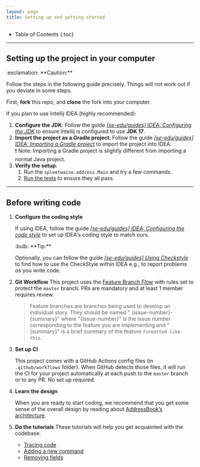 ```yaml
---
layout: page
title: Setting up and getting started
---
```


* Table of Contents
  {:toc}

--------------------------------------------------------------------------------------------------------------------

## Setting up the project in your computer

<div markdown="span" class="alert alert-warning">:exclamation: **Caution:**

Follow the steps in the following guide precisely. Things will not work out if you deviate in some steps.
</div>

First, **fork** this repo, and **clone** the fork into your computer.

If you plan to use Intellij IDEA (highly recommended):

1. **Configure the JDK**: Follow the guide [_[se-edu/guides] IDEA: Configuring the
   JDK_](https://se-education.org/guides/tutorials/intellijJdk.html) to ensure Intellij is configured to use **JDK 17**.
2. **Import the project as a Gradle project**: Follow the guide [_[se-edu/guides] IDEA: Importing a Gradle
   project_](https://se-education.org/guides/tutorials/intellijImportGradleProject.html) to import the project into
   IDEA.<br>
   :exclamation: Note: Importing a Gradle project is slightly different from importing a normal Java project.
3. **Verify the setup**:
    1. Run the `spleetwaise.address.Main` and try a few commands.
    2. [Run the tests](Testing.md) to ensure they all pass.

--------------------------------------------------------------------------------------------------------------------

## Before writing code

1. **Configure the coding style**

   If using IDEA, follow the guide [_[se-edu/guides] IDEA: Configuring the code
   style_](https://se-education.org/guides/tutorials/intellijCodeStyle.html) to set up IDEA's coding style to match
   ours.

   <div markdown="span" class="alert alert-primary">:bulb: **Tip:**

   Optionally, you can follow the guide [_[se-edu/guides] Using
   Checkstyle_](https://se-education.org/guides/tutorials/checkstyle.html) to find how to use the CheckStyle within IDEA
   e.g., to report problems _as_ you write code.
   </div>

2. **Git Workflow**
   This project uses
   the [Feature Branch Flow](https://nus-cs2103-ay2425s1.github.io/website/se-book-adapted/chapters/revisionControl.html#feature-branch-flow)
   with rules set to protect the `master` branch. PRs are mandatory and at least 1 member requires review.

   > Feature branches are branches being used to develop an individual story. They should be named "
   > {issue-number}-{summary}" where "{issue-number}" is the issue number corresponding to the feature you are
   > implementing and "{summary}" is a brief summary of the feature `formatted-like-this`.

3. **Set up CI**

   This project comes with a GitHub Actions config files (in `.github/workflows` folder). When GitHub detects those
   files, it will run the CI for your project automatically at each push to the `master` branch or to any PR. No set up
   required.

4. **Learn the design**

   When you are ready to start coding, we recommend that you get some sense of the overall design by reading
   about [AddressBook’s architecture](DeveloperGuide.md#architecture).

5. **Do the tutorials**
   These tutorials will help you get acquainted with the codebase.

    * [Tracing code](tutorials/TracingCode.md)
    * [Adding a new command](tutorials/AddRemark.md)
    * [Removing fields](tutorials/RemovingFields.md)
